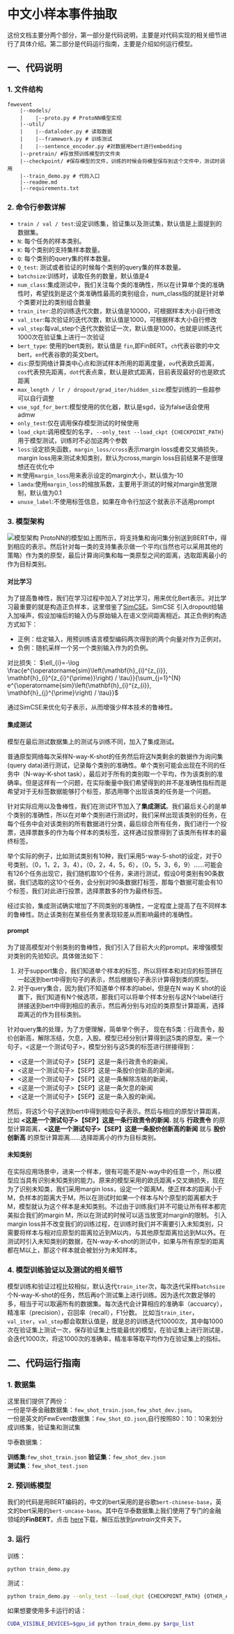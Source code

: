 # 中文小样本事件抽取

这份文档主要分两个部分，第一部分是代码说明，主要是对代码实现的相关细节进行了具体介绍。第二部分是代码运行指南，主要是介绍如何运行模型。

## 一、代码说明  

### 1. 文件结构
```
fewevent  
    |--models/    
    |    |--proto.py # ProtoNN模型实现  
    |--util/
    |    |--dataloder.py # 读取数据  
    |    |--framework.py # 训练测试  
    |    |--sentence_encoder.py #对数据用bert进行embedding
    |--pretrain/ #存放预训练模型的文件夹
    |--checkpoint/ #保存模型的文件，训练的时候会将模型保存到这个文件中，测试时调用
    |--train_demo.py # 代码入口  
    |--readme.md   
    |--requirements.txt  
```

### 2. 命令行参数详解

* `train / val / test`:设定训练集，验证集以及测试集，默认值是上面提到的数据集。
* `N`: 每个任务的样本类别。  
* `K`: 每个类别的支持集样本数量。  
* `Q`: 每个类别的query集的样本数量。
* `Q_test`: 测试或者验证的时候每个类别的query集的样本数量。
* `batchsize`:训练时，读取任务的数量，默认值是4
* `num_class`:集成测试中，我们关注每个类的准确性，所以在计算单个类的准确性时，希望找到是这个类准确性最高的类别组合，num_class指的就是针对单个类要对比的类别组合数量
* `train_iter`:总的训练迭代次数，默认值是10000，可根据样本大小自行修改
* `val_iter`:每次验证的迭代次数，默认值是1000，可根据样本大小自行修改
* `val_step`:每val_step个迭代次数验证一次，默认值是1000，也就是训练迭代1000次在验证集上进行一次验证
* `bert_type`: 使用的bert类别，默认值是 `fin`,即FinBERT。`ch`代表谷歌的中文bert，`en`代表谷歌的英文bert。
* `dis`:原型网络计算类中心点和测试样本所用的距离度量，`ou`代表欧氏距离，`cos`代表预先距离，`dot`代表点乘，默认是欧式距离，目前表现最好的也是欧式距离
* `max_length / lr / dropout/grad_iter/hidden_size`:模型训练的一些超参可以自行调整
* `use_sgd_for_bert`:模型使用的优化器，默认是sgd，设为false话会使用admw
* `only_test`:仅在调用保存模型测试的时候使用
* `load_ckpt`:调用模型的名字，`--only_test --load_ckpt {CHECKPOINT_PATH}`用于模型测试，训练时不必加这两个参数
* `loss`:设定损失函数，`margin_loss/cross`表示margin loss或者交叉熵损失，margin loss用来测试未知类别，默认为cross,margin loss目前结果不是很理想还在优化中
* `M`:使用`margin_loss`用来表示设定的margin大小，默认值为-10
* `lamda`:使用`margin_loss`的缩放系数，主要用于测试的时候对margin放宽限制，默认值为0.1
* `unuse_label`:不使用标签信息，如果在命令行加这个就表示不适用prompt

### 3. 模型架构
 
![模型架构](pic/模型架构.png)
ProtoNN的模型如上图所示，将支持集和询问集分别送到BERT中，得到相应的表示。然后针对每一类的支持集表示做一个平均(当然也可以采用其他的策略）作为类的原型，最后计算询问集和每一类原型之间的距离，选取距离最小的作为目标类别。

#### 对比学习

为了提高鲁棒性，我们在学习过程中加入了对比学习，用来优化Bert表示。对比学习最重要的就是构造正负样本，这里借鉴了[SimCSE](https://github.com/princeton-nlp/SimCSE)。SimCSE 引入dropout给输入加噪声，假设加噪后的输入仍与原始输入在语义空间距离相近。其正负例的构造方式如下：

* 正例：给定输入，用预训练语言模型编码两次得到的两个向量对作为正例对。
* 负例：随机采样一个另一个类别输入作为的负例。

对比损失：
$\ell_{i}=-\log \frac{e^{\operatorname{sim}\left(\mathbf{h}_{i}^{z_{i}}, \mathbf{h}_{i}^{z_{i}^{\prime}}\right) / \tau}}{\sum_{j=1}^{N} e^{\operatorname{sim}\left(\mathbf{h}_{i}^{z_{i}}, \mathbf{h}_{j}^{\prime}\right) / \tau}}$

通过SimCSE来优化句子表示，从而增强少样本技术的鲁棒性。

#### 集成测试

模型在最后测试数据集上的测试与训练不同，加入了集成测试。

普通原型网络每次采样N-way-K-shot的任务然后将这N类剩余的数据作为询问集(query data)进行测试，记录每个类别的准确性。单个类别可能会出现在不同的任务中（N-way-K-shot task），最后对于所有的类别取一个平均，作为该类别的准确率。但是这样有一个问题，在实际衡量中我们希望得到的并不是准确性指标而是希望对于无标签数据能够打个标签，那选用哪个出现该类的任务是一个问题。

针对实际应用以及鲁棒性，我们在测试环节加入了**集成测试**。我们最后关心的是单个类别的准确性，所以在对单个类别进行测试时，我们采样出现该类别的任务，在每个任务中会对该类别的所有数据进行分类，最后综合所有任务，我们进行一个投票，选择票数多的作为每个样本的类标签，这样通过投票得到了该类所有样本的最终标签。

举个实际的例子，比如测试类别有10种，我们采用5-way-5-shot的设定，对于0号类别，（0，1，2，3，4），（0，2，4，5，6），（0，5，3，6，9）……可能会有126个任务出现它，我们随机取10个任务，来进行测试，假设0号类别有90条数据，我们选取的这10个任务，会分别对90条数据打标签，那每个数据可能会有10个标签，我们对此进行投票，选择票数多的作为最终标签。

经过实验，集成测试确实增加了不同类别的准确性，一定程度上提高了在不同样本的鲁棒性。防止该类别在某些任务里表现较差从而影响最终的准确性。

#### prompt 
为了提高模型对个别类别的鲁棒性，我们引入了目前大火的prompt。来增强模型对类别的先验知识。具体做法如下：
1. 对于support集合，我们知道单个样本的标签，所以将样本和对应的标签拼在一起送到bert中得到句子的表示，然后根据句子表示计算得到类的原型。
2. 对于query集合，因为我们不知道单个样本的label，但是在N way K shot的设置下，我们知道有N个候选项，那我们可以将单个样本分别与这N个label进行拼接送到bert中得到相应的表示，然后再分别与对应的类原型计算距离，选择距离近的作为目标类别。

针对query集的处理，为了方便理解，简单举个例子， 现在有5类：行政责令，股价创新高，解除冻结，欠息，入股。模型已经分别计算得到这5类的原型。来一个句子，<这是一个测试句子>，模型分别与这5类的标签进行拼接得到：  
* <这是一个测试句子>【SEP】这是一条行政责令的新闻，  
* <这是一个测试句子>【SEP】这是一条股价创新高的新闻，  
* <这是一个测试句子>【SEP】这是一条解除冻结的新闻，  
* <这是一个测试句子>【SEP】这是一条欠息的新闻  
* <这是一个测试句子>【SEP】这是一条入股的新闻。  

然后，将这5个句子送到bert中得到相应句子表示。然后与相应的原型计算距离，比如 **<这是一个测试句子>【SEP】这是一条行政责令的新闻.** 就与 **行政责令** 的原型计算距离，**<这是一个测试句子>【SEP】这是一条股价创新高的新闻** 就与 **股价创新高** 的原型计算距离……选择距离小的作为目标类别。

#### 未知类别  

在实际应用场景中，进来一个样本，很有可能不是N-way中的任意一个，所以模型应当具有识别未知类别的能力。原来的模型采用的欧氏距离+交叉熵损失，现在为了识别未知类，我们采用margin loss，设定一个距离M，使正样本的距离小于M，负样本的距离大于M，所以在测试时如果一个样本与N个原型的距离都大于M，模型就认为这个样本是未知类别。不过由于训练我们并不可能让所有样本都完美拟合我们的margin M，所以在测试的时候可以适当放宽对margin的限制。
引入margin loss并不改变我们的训练过程，在训练时我们并不需要引入未知类别，只需要将样本与相对应原型的距离拉近到M以内，与其他原型距离拉远到M以外。在测试时引入未知类别的数据，在N-way-K-shot的测试中，如果与所有原型的距离都在M以上，那这个样本就会被划分为未知样本。


### 4. 模型训练验证以及测试的相关细节  


模型训练和验证过程比较相似，默认迭代`train_iter`次，每次迭代采样`batchsize`个N-way-K-shot的任务，然后再`Q`个测试集上进行训练。因为迭代次数足够的多，相当于可以取遍所有的数据集。每次迭代会计算相应的准确率（accuarcy），精准率（precision），召回率（recall），F1分数。
比如当`train_iter`，`val_iter`，`val_step`都会取默认值是，就是总的训练迭代10000次，其中每1000次在验证集上测试一次，保存验证集上性能最优的模型，在验证集上进行测试是，会迭代1000次，将这1000次的准确率，精准率等取平均作为在验证集上的指标。




## 二、代码运行指南

### 1. 数据集  

这里我们提供了两份：  
一份是华泰金融数据集：`few_shot_train.json,few_shot_dev.json`。  
一份是英文的FewEvent数据集：`Few_Shot_ED.json`,自行按照80：10：10来划分成训练集，验证集和测试集

华泰数据集：  

**训练集**:`few_shot_train.json` 
**验证集**：`few_shot_dev.json`  
**测试集**：`few_shot_test.json`

### 2. 预训练模型
 
我们的代码是用BERT编码的，中文的bert采用的是谷歌`bert-chinese-base`，英文的bert采用的`bert-uncase-base`。其中在华泰数据集上我们使用了专门的金融领域的**FinBERT**，点击 [here](https://github.com/valuesimplex/FinBERT)下载，解压后放到*pretrain*文件夹下。

### 3. 运行

训练：

```bash
python train_demo.py 
```

测试：

```bash
python train_demo.py --only_test --load_ckpt {CHECKPOINT_PATH} {OTHER_ARGS}
```
如果想要使用多卡运行的话：

```bash
CUDA_VISIBLE_DEVICES=$gpu_id python train_demo.py $argu_list
```
